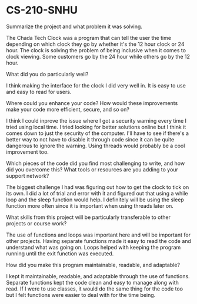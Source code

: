 # CS-210-SNHU
Summarize the project and what problem it was solving.

The Chada Tech Clock was a program that can tell the user the time depending on which clock they go by whether it's the 12 hour clock or 24 hour. The clock is solving the problem of being inclusive when it comes to clock viewing. Some customers go by the 24 hour while others go by the 12 hour. 

What did you do particularly well?

I think making the interface for the clock I did very well in. It is easy to use and easy to read for users.

Where could you enhance your code? How would these improvements make your code more efficient, secure, and so on?

I think I could inprove the issue where I got a security warning every time I tried using local time. I tried looking for better solutions online but I think it comes down to just the security of the computer. I'll have to see if there's a better way to not have to disable it through code since it can be quite dangerous to ignore the warning. Using threads would probably be a cool improvement too.

Which pieces of the code did you find most challenging to write, and how did you overcome this? What tools or resources are you adding to your support network?

The biggest challenge I had was figuring out how to get the clock to tick on its own. I did a lot of trial and error with it and figured out that using a while loop and the sleep function would help. I definitely will be using the sleep function more often since it is important when using threads later on. 

What skills from this project will be particularly transferable to other projects or course work?

The use of functions and loops was important here and will be important for other projects. Having separate functions made it easy to read the code and understand what was going on. Loops helped with keeping the program running until the exit function was executed.

How did you make this program maintainable, readable, and adaptable?

I kept it maintainable, readable, and adaptable through the use of functions. Separate functions kept the code clean and easy to manage along with read. If I were to use classes, it would do the same thing for the code too but I felt functions were easier to deal with for the time being.
